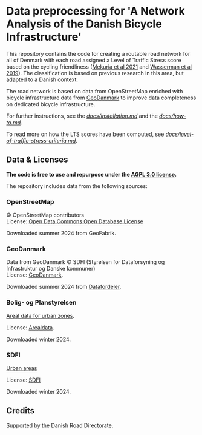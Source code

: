 # Data preprocessing for 'A Network Analysis of the Danish Bicycle Infrastructure'

This repository contains the code for creating a routable road network for all of Denmark with each road assigned a Level of Traffic Stress score based on the cycling friendliness ([Mekuria et al 2021](https://transweb.sjsu.edu/research/Low-Stress-Bicycling-and-Network-Connectivity) and [Wasserman et al 2019](https://journals.sagepub.com/doi/full/10.1177/0361198119836772)). The classification is based on previous research in this area, but adapted to a Danish context.

The road network is based on data from OpenStreetMap enriched with bicycle infrastructure data from [GeoDanmark](https://www.geodanmark.dk) to improve data completeness on dedicated bicycle infrastructure.

For further instructions, see the [*docs/installation.md*](docs/installation.md) and the [*docs/how-to.md*](docs/how-to.md).

To read more on how the LTS scores have been computed, see [*docs/level-of-traffic-stress-criteria.md*](docs/level-of-traffic-stress-criteria.md).

## Data & Licenses

**The code is free to use and repurpose under the [AGPL 3.0 license](https://www.gnu.org/licenses/agpl-3.0.html).**

The repository includes data from the following sources:

### OpenStreetMap

© OpenStreetMap contributors  
License: [Open Data Commons Open Database License](https://opendatacommons.org/licenses/odbl/)

Downloaded summer 2024 from GeoFabrik.

### GeoDanmark

Data from GeoDanmark © SDFI (Styrelsen for Dataforsyning og Infrastruktur og Danske kommuner)  
License: [GeoDanmark](https://www.geodanmark.dk/wp-content/uploads/2022/08/Vilkaar-for-brug-af-frie-geografiske-data_GeoDanmark-grunddata-august-2022.pdf).

Downloaded summer 2024 from [Datafordeler](https://datafordeler.dk/).

### Bolig- og Planstyrelsen

[Areal data for urban zones](https://arealdata.miljoeportal.dk/datasets/urn:dmp:ds:planlaegning-zonekort).

License: [Arealdata](https://arealdata.miljoeportal.dk/terms).

Downloaded winter 2024.

### SDFI

[Urban areas](https://dataforsyningen.dk/data/1038)

License: [SDFI](https://dataforsyningen.dk/asset/PDF/rettigheder_vilkaar/Vilk%C3%A5r%20for%20brug%20af%20frie%20geografiske%20data.pdf)

Downloaded winter 2024.

<!-- ### GHSL

Contains data from the European Commission's GHSL (Global Human Settlement Layer) on [population](https://ghsl.jrc.ec.europa.eu/download.php?ds=pop) and [degree of urbanization](https://ghsl.jrc.ec.europa.eu/ghs_smod2023.php).

Schiavina M., Freire S., Carioli A., MacManus K. (2023):
GHS-POP R2023A - GHS population grid multitemporal (1975-2030). European Commission, Joint Research Centre (JRC). -->

<!-- Schiavina M., Melchiorri M., Pesaresi M. (2023):
GHS-SMOD R2023A - GHS settlement layers, application of the Degree of Urbanisation methodology (stage I) to GHS-POP R2023A and GHS-BUILT-S R2023A, multitemporal (1975-2030). European Commission, Joint Research Centre (JRC) -->

<!-- Downloaded fall 2023. -->

## Credits

Supported by the Danish Road Directorate.
